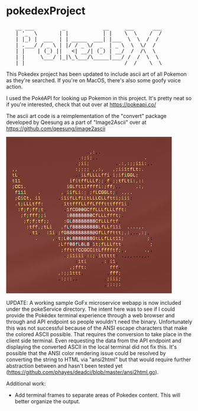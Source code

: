 # pokedexProject
<pre>
   __ ___         _            __     ___      ___
   | '_  \       | |           | |    \  \    /  /
   | |_) |  ___  | | _____  ___| |___  \  \  /  /
   | .___/ / _ \ | |/ / _ \/  _  | _ \  \  \/  /
   | |    | (_) ||   <| __/| (_) | __/  /  /\  \
   | |     \___/ |_|\_\___/\_____|___/ /  /  \  \
   |_|                                /__/    \__\
</pre>
This Pokedex project has been updated to include ascii art of all Pokemon as they're searched. If you're on MacOS, there's also some goofy voice action.

I used the PokéAPI for looking up Pokemon in this project. 
It's pretty neat so if you're interested, check that out over at https://pokeapi.co/

The ascii art code is a reimplementation of the "convert" package developed by Qeesung as a part of "Image2Ascii" over at https://github.com/qeesung/image2ascii

![alt text](raichu.png)

UPDATE:
A working sample GoFx microservice webapp is now included under the pokeService directory. The intent here was to see if I could provide the Pokédex terminal experience through a web browser and through and API endpoint so people wouldn't need the binary. 
Unfortunately this was not successful because of the ANSI escape characters that make the colored ASCII possible. That requires the conversion to take place in the client side terminal. Even requesting the data from the API endpoint and displaying the converted ASCII in the local terminal did not fix this.
It's possible that the ANSI color rendering issue could be resolved by converting the string to HTML via "ansi2html" but that would require further abstraction between and hasn't been tested yet (https://github.com/phayes/deadci/blob/master/ansi2html.go).

Additional work:
- Add terminal frames to separate areas of Pokedex content. This will better organize the output.
